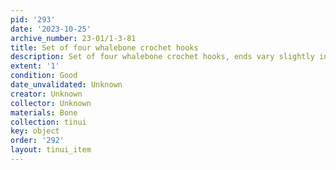 ```yaml
---
pid: '293'
date: '2023-10-25'
archive_number: 23-01/1-3-81
title: Set of four whalebone crochet hooks
description: Set of four whalebone crochet hooks, ends vary slightly in size
extent: '1'
condition: Good
date_unvalidated: Unknown
creator: Unknown
collector: Unknown
materials: Bone
collection: tinui
key: object
order: '292'
layout: tinui_item
---
```

